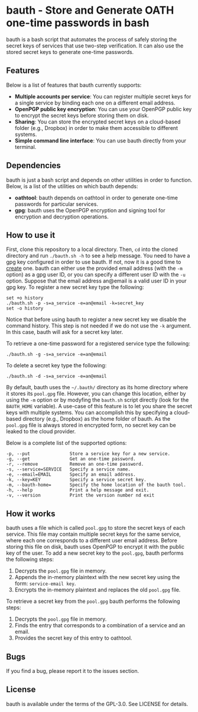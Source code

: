 bauth - Store and Generate OATH one-time passwords in bash
==========================================================                                                                   

bauth is a bash script that automates the process of safely storing the secret keys of services that use two-step verification. It can also use the stored secret keys to generate one-time passwords.

Features
--------

Below is a list of features that bauth currently supports:
- **Multiple accounts per service**: You can register multiple secret keys for a single service by binding each one on a different email address.
- **OpenPGP public key encryption**: You can use your OpenPGP public key to encrypt the secret keys before storing them on disk.
- **Sharing**: You can store the encrypted secret keys on a cloud-based folder (e.g., Dropbox) in order to make them accessible to different systems.
- **Simple command line interface**: You can use bauth directly from your terminal.
    
Dependencies
------------    
bauth is just a bash script and depends on other utilities in order to function. Below, is a list of the utilities on which bauth depends:
- **oathtool**: bauth depends on oathtool in order to generate one-time passwords for particular services.
- **gpg**: bauth uses the OpenPGP encryption and signing tool for encryption and decryption operations.

How to use it
-------------
First, clone this repository to a local directory. Then, `cd` into the cloned directory and run `./bauth.sh -h` to see a help message.
You need to have a gpg key configured in order to use bauth. If not, now it is a good time to [create](https://www.gnupg.org/documentation/howtos.html) one. bauth can either use the provided email address (with the `-m` option) as a gpg user ID, or you can specify a different user ID with the `-u` option.
Suppose that the email address an@email is a valid user ID in your gpg key. To register a new secret key type the following: 
```
set +o history
./bauth.sh -p -s=a_service -e=an@email -k=secret_key
set -o history
```
Notice that before using bauth to register a new secret key we disable the command history. This step is not needed if we do not use the `-k` argument. In this case, bauth will ask for a secret key later.

To retrieve a one-time password for a registered service type the following:
```
./bauth.sh -g -s=a_service -e=an@email
```
To delete a secret key type the following:
```
./bauth.sh -d -s=a_service -e=an@email
```
By default, bauth uses the `~/.bauth/` directory as its home directory where it stores its `pool.gpg` file. However, you can change this location, either by using the `-m` option or by modyfing the `bauth.sh` script directly (look for the `BAUTH_HOME` variable). 
A use-case of this feature is to let you share the secret keys with multiple systems. You can accomplish this by specifying a cloud-based directory (e.g., Dropbox) as the home folder of bauth. As the `pool.gpg` file is always stored in encrypted form, no secret key can be leaked to the cloud provider.

Below is a complete list of the supported options:
```
-p, --put               Store a service key for a new service.
-g, --get               Get an one-time password.
-r, --remove            Remove an one-time password.
-s, --service=SERVICE   Specify a service name.
-e, --email=EMAIL       Specify an email address.
-k, --key=KEY           Specify a service secret key.
-m, --bauth-home=       Specify the home location of the bauth tool.
-h, --help              Print a help message and exit.
-v, --version           Print the version number nd exit
```
    
How it works
------------
bauth uses a file which is called `pool.gpg` to store the secret keys of each service. This file may contain multiple secret keys for the same service, where each one corresponds to a different user email address.  Before storing this file on disk, bauth uses OpenPGP to encrypt it with the public key of the user.
To add a new secret key to the `pool.gpg`, bauth performs the following steps:
1. Decrypts the `pool.gpg` file in memory.
2. Appends the in-memory plaintext with the new secret key using the form: `service-email key`.
3. Encrypts the in-memory plaintext and replaces the old `pool.gpg` file. 

To retrieve a secret key from the `pool.gpg` bauth performs the following steps:
1. Decrypts the `pool.gpg` file in memory.
2. Finds the entry that corresponds to a combination of a service and an email.
3. Provides the secret key of this entry to oathtool.

Bugs
----
If you find a bug, please report it to the issues section. 

License
-------
bauth is available under the terms of the GPL-3.0. See LICENSE for details.
